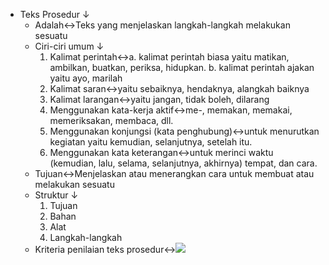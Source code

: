 - Teks Prosedur ↓ 
    - Adalah↔Teks yang menjelaskan langkah-langkah melakukan sesuatu
    - Ciri-ciri umum ↓ 
        1. Kalimat perintah↔a. kalimat perintah biasa yaitu matikan, ambilkan, buatkan, periksa, hidupkan.
b. kalimat perintah ajakan yaitu ayo, marilah
        2. Kalimat saran↔yaitu sebaiknya, hendaknya, alangkah baiknya
        3. Kalimat larangan↔yaitu jangan, tidak boleh, dilarang
        4. Menggunakan kata-kerja aktif↔me-, memakan, memakai, memeriksakan, membaca, dll.
        5. Menggunakan konjungsi (kata penghubung)↔untuk menurutkan kegiatan yaitu kemudian, selanjutnya, setelah itu.
        6. Menggunakan kata keterangan↔untuk merinci waktu (kemudian, lalu, selama, selanjutnya, akhirnya) tempat, dan cara.
    - Tujuan↔Menjelaskan atau menerangkan cara untuk membuat atau melakukan sesuatu
    - Struktur ↓ 
        1. Tujuan
        2. Bahan
        3. Alat
        4. Langkah-langkah
    - Kriteria penilaian teks prosedur↔![](https://remnote-user-data.s3.amazonaws.com/nJlRyLCk7uBefsAao3XlUk8TJLbF2FDVGQXgjLAzyPt9DnlbfhvoZt334MnyI-hjmj8OrNRKf6Kausmy8rzkeVzeHkPTNKqqtsgt7T-JWUVL1hUf8o8udiMYWiMNVzw3.png)
